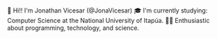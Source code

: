 👋 Hi!! I'm Jonathan Vicesar (@JonaVicesar)
🎓 I'm currently studying: Computer Science at the National University of Itapúa.
👨‍💻 Enthusiastic about programming, technology, and science.
